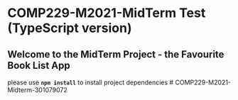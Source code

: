 # COMP229-M2021-MidTerm Test (TypeScript version)

## Welcome to the MidTerm Project - the Favourite Book List App

please use **`npm install`** to install project dependencies
#   C O M P 2 2 9 - M 2 0 2 1 - M i d t e r m - 3 0 1 0 7 9 0 7 2  
 